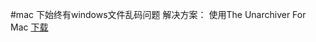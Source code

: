 #mac 下始终有windows文件乱码问题
解决方案：
使用The Unarchiver For Mac 
[下载](http://www.onlinedown.net/softdown/175693_2.htm)
